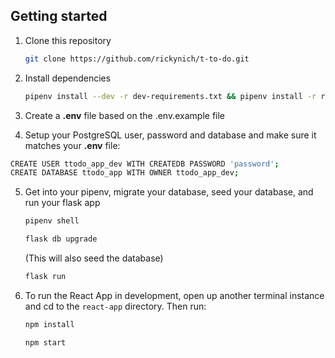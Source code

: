 
## Getting started

1. Clone this repository 

   ```bash
   git clone https://github.com/rickynich/t-to-do.git
   ```

2. Install dependencies

      ```bash
      pipenv install --dev -r dev-requirements.txt && pipenv install -r requirements.txt
      ```

3. Create a **.env** file based on the .env.example file

4. Setup your PostgreSQL user, password and database and make sure it matches your **.env** file:

```bash
CREATE USER ttodo_app_dev WITH CREATEDB PASSWORD 'password';
CREATE DATABASE ttodo_app WITH OWNER ttodo_app_dev;
```

5. Get into your pipenv, migrate your database, seed your database, and run your flask app

   ```bash
   pipenv shell
   ```

   ```bash
   flask db upgrade
   ```
   (This will also seed the database)

   ```bash
   flask run
   ```

6. To run the React App in development, open up another terminal instance and cd to the `react-app` directory. Then run:

   ```bash
   npm install
   ```

   ```bash
   npm start
   ```



